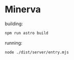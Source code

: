 # Minerva


building:

```sh
npm run astro build
```

running:

```sh
node ./dist/server/entry.mjs
```
